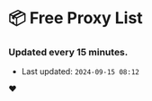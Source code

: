 # :package: Free Proxy List
### Updated every 15 minutes.

- Last updated: `2024-09-15 08:12`

:heart:
